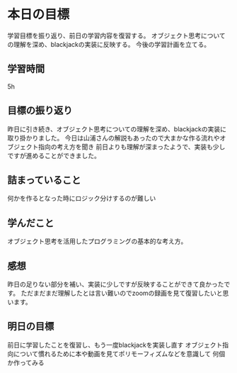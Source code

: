 # 本日の目標
学習目標を振り返り、前日の学習内容を復習する。
オブジェクト思考についての理解を深め、blackjackの実装に反映する。
今後の学習計画を立てる。
## 学習時間
5h

## 目標の振り返り
昨日に引き続き、オブジェクト思考についての理解を深め、blackjackの実装に取り掛かりました。
今日は山浦さんの解説もあったので大まかな作る流れやオブジェクト指向の考え方を聞き
前日よりも理解が深まったようで、実装も少しですが進めることができました。

## 詰まっていること
何かを作るとなった時にロジック分けするのが難しい

## 学んだこと
オブジェクト思考を活用したプログラミングの基本的な考え方。

## 感想
昨日の足りない部分を補い、実装に少しですが反映することができて良かったです。
ただまだまだ理解したとは言い難いのでzoomの録画を見て復習したいと思います。

## 明日の目標
前日に学習したことを復習し、もう一度blackjackを実装し直す
オブジェクト指向について慣れるために本や動画を見てポリモーフィズムなどを意識して
何個か作ってみる



